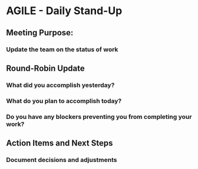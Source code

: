 # AGILE - Daily Stand-Up

## Meeting Purpose:
### Update the team on the status of work  
   
   
## Round-Robin Update
### What did you accomplish yesterday?
### What do you plan to accomplish today?
### Do you have any blockers preventing you from completing your work?  
   
      
## Action Items and Next Steps
### Document decisions and adjustments
